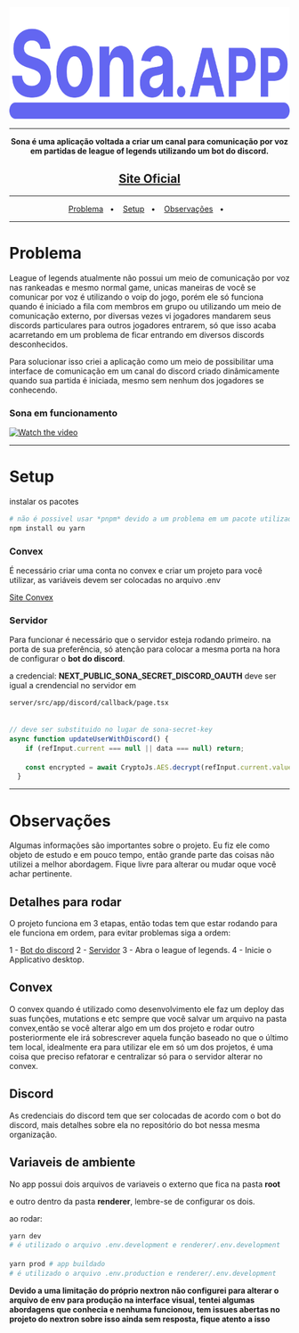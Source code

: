<div aling="center">
<img src="assets/logo.svg" alt="Sona Logo" style="height: 200px; width:100%;"/>
</div>

---
<div align="center">
    <strong>
  Sona é uma aplicação voltada a criar um canal para comunicação por voz em partidas de league of legends utilizando um bot do discord.
  </strong>

  <h2>
    <a href="https://sona.app.br">Site Oficial</a>
  </h2>
  
</div>

---
<div align="center">

  <p align="center">
    <a href="#sobre">Problema</a>&nbsp;&nbsp;&nbsp;&#149;&nbsp;&nbsp;&nbsp;
    <a href="#setup">Setup</a>&nbsp;&nbsp;&nbsp;&#149;&nbsp;&nbsp;&nbsp;
    <a href="#observações">Observações</a>&nbsp;&nbsp;&nbsp;&#149;&nbsp;&nbsp;&nbsp;
   </p>
</div>

---

# Problema

League of legends atualmente não possui um meio de comunicação por voz nas rankeadas e mesmo normal game, unicas maneiras de você se comunicar por voz é utilizando o voip do jogo, porém ele só funciona 
quando é iniciado a fila com membros em grupo ou utilizando um meio de comunicação externo, por diversas vezes vi jogadores mandarem seus discords particulares para outros jogadores entrarem, só que isso acaba acarretando em um problema de ficar entrando em diversos discords desconhecidos.

Para solucionar isso criei a aplicação como um meio de possibilitar uma interface de comunicação em um canal do discord criado dinâmicamente quando sua partida é iniciada, mesmo sem nenhum dos jogadores se conhecendo.


### Sona em funcionamento

[![Watch the video](/app/assests/Youtube.png)](https://www.youtube.com/watch?v=F6JpOxfMgvs)

---

# Setup

instalar os pacotes

```bash
# não é possivel usar *pnpm* devido a um problema em um pacote utilizado na lib nextron
npm install ou yarn
```

### Convex


É necessário criar uma conta no convex e criar um projeto para você utilizar, as variáveis devem ser colocadas no arquivo .env

<a href="https://www.convex.dev">Site Convex</a>

### Servidor

Para funcionar é necessário que o servidor esteja rodando primeiro. na porta de sua preferência, só atenção para colocar a mesma porta na hora de configurar o **bot do discord**.

a credencial: **NEXT_PUBLIC_SONA_SECRET_DISCORD_OAUTH** deve ser igual a crendencial no servidor em 

```bash
server/src/app/discord/callback/page.tsx
```

```js

// deve ser substituido no lugar de sona-secret-key
async function updateUserWithDiscord() {
    if (refInput.current === null || data === null) return;

    const encrypted = await CryptoJs.AES.decrypt(refInput.current.value, "sona-secret-key")
  }
```

---

# Observações

Algumas informações são importantes sobre o projeto. Eu fiz ele como objeto de estudo e em pouco tempo, então grande parte das coisas não utilizei a melhor abordagem. Fique livre para alterar ou mudar oque você achar pertinente. 

## Detalhes para rodar

O projeto funciona em 3 etapas, então todas tem que estar rodando para ele funciona em ordem, para evitar problemas siga a ordem:

1 - [Bot do discord](https://github.com/sona-voice-app/discord-bot)
2 - [Servidor](https://github.com/AguaPotavel/sona-server)
3 - Abra o league of legends.
4 - Inicie o Applicativo desktop.

## Convex

O convex quando é utilizado como desenvolvimento ele faz um deploy das suas funções, mutations e etc sempre que você salvar um arquivo na pasta convex,então se você alterar algo em um dos projeto e rodar outro posteriormente ele irá sobrescrever aquela função baseado no que o último tem local, idealmente era para utilizar ele em só um dos projetos, é uma coisa que preciso refatorar e centralizar só para o servidor alterar no convex.

## Discord

As credenciais do discord tem que ser colocadas de acordo com o bot do discord, mais detalhes sobre ela no repositório do bot nessa mesma organização.

## Variaveis de ambiente

No app possui dois arquivos de variaveis o externo que fica na pasta **root**

e outro dentro da pasta **renderer**, lembre-se de configurar os dois.

ao rodar: 

```bash
yarn dev 
# é utilizado o arquivo .env.development e renderer/.env.development

yarn prod # app buildado
# é utilizado o arquivo .env.production e renderer/.env.development
```

**Devido a uma limitação do próprio nextron não configurei para alterar o arquivo de env para produção na interface visual, tentei algumas abordagens que conhecia e nenhuma funcionou, tem issues abertas no projeto do nextron sobre isso ainda sem resposta, fique atento a isso**

